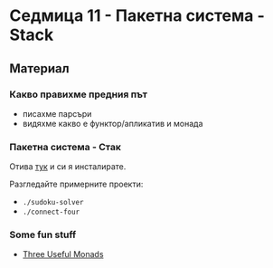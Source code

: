 # Седмица 11 - Пакетна система - Stack

## Материал

### Какво правихме предния път

- писахме парсъри
- видяхме какво е функтор/апликатив и монада

### Пакетна система - Стак

Отива [тук](https://docs.haskellstack.org/en/stable/README/) и си я инсталирате.

Разгледайте примерните проекти:

- `./sudoku-solver`
- `./connect-four`

### Some fun stuff

- [Three Useful Monads](https://adit.io/posts/2013-06-10-three-useful-monads.html)
